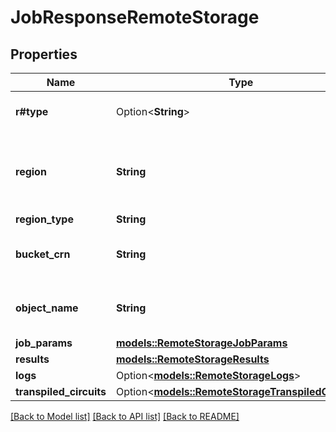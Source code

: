 # JobResponseRemoteStorage

## Properties

Name | Type | Description | Notes
------------ | ------------- | ------------- | -------------
**r#type** | Option<**String**> |  | [optional][default to IbmcloudCos]
**region** | **String** | Region, Cross-Region, or Single Data Center as defined by IBM Cloud Object Storage (https://cloud.ibm.com/docs/cloud-object-storage?topic=cloud-object-storage-endpoints) | 
**region_type** | **String** |  | 
**bucket_crn** | **String** | Fully specified <a href=\"https://cloud.ibm.com/docs/account?topic=account-crn\">CRN</a> for the target Cloud Object Storage bucket | 
**object_name** | **String** | Name/ID of the object in the IBM Cloud Object Storage bucket. May *not* be specified in the default remote storage option. | 
**job_params** | [**models::RemoteStorageJobParams**](RemoteStorage_job_params.md) |  | 
**results** | [**models::RemoteStorageResults**](RemoteStorage_results.md) |  | 
**logs** | Option<[**models::RemoteStorageLogs**](RemoteStorage_logs.md)> |  | [optional]
**transpiled_circuits** | Option<[**models::RemoteStorageTranspiledCircuits**](RemoteStorage_transpiled_circuits.md)> |  | [optional]

[[Back to Model list]](../README.md#documentation-for-models) [[Back to API list]](../README.md#documentation-for-api-endpoints) [[Back to README]](../README.md)


